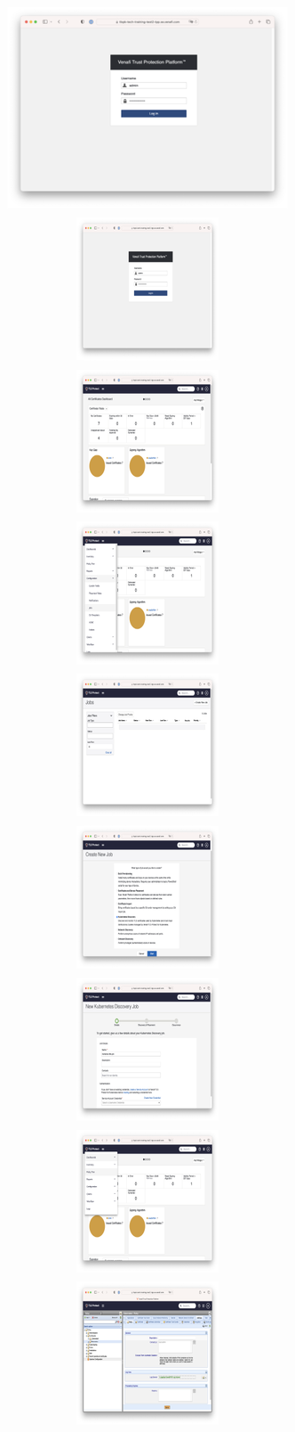 
<p align="center">
  <img src="../imgs/tlspc01.png" />
</p>

<p align="center">
  <img src="../imgs/tlspc01.png" height="256" width="256" />
</p>

<p align="center">
  <img src="../imgs/tlspc02.png" height="256" width="256" />
</p>

<p align="center">
  <img src="../imgs/tlspc03.png" height="256" width="256" />
</p>

<p align="center">
  <img src="../imgs/tlspc04.png" height="256" width="256" />
</p>

<p align="center">
  <img src="../imgs/tlspc05.png" height="256" width="256" />
</p>

<p align="center">
  <img src="../imgs/tlspc06.png" height="256" width="256" />
</p>

<p align="center">
  <img src="../imgs/tlspc07.png" height="256" width="256" />
</p>

<p align="center">
  <img src="../imgs/tlspc08.png" height="256" width="256" />
</p>